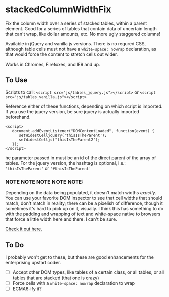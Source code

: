 # stackedColumnWidthFix
Fix the column width over a series of stacked tables, within a parent element. Good for a series of tables that contain data of uncertain length that can't wrap, like dollar amounts, etc. No more ugly staggered columns!

Available in jQuery and vanilla js versions. There is no requred CSS, although table cells must not have a `white-space: nowrap` declaration, as that would force the content to stretch cells out wider.

Works in Chromes, Firefoxes, and IE9 and up.

## To Use
Scripts to call:
`<script src="js/tables_jquery.js"></script>`
or
`<script src="js/tables_vanilla.js"></script>`

Reference either of these functions, depending on which script is imported. If you use the jquery version, be sure jquery is actually imported beforehand.
```
<script>
   document.addEventListener("DOMContentLoaded", function(event) { 
      setWidestCelljquery('thisIsTheParent');
      setWidestCelljs('thisIsTheParent2');
   });
</script>
```

he parameter passed in must be an id of the direct parent of the array of tables. For the jquery version, the hashtag is optional, i.e.: `'thisIsTheParent'` or `'#thisIsTheParent'`

### NOTE NOTE NOTE NOTE NOTE: ### 
Depending on the data being populated, it doesn't match widths *exactly*. You can use your favorite DOM inspector to see that cell widths that should match, don't match in reality; there can be a pixelish of difference, though it sometimes it's hard to pick up on it, visually. I think this has something to do with the padding and wrapping of text and white-space native to browsers that force a little width here and there. I can't be sure.

[Check it out here.](https://jdinitto.github.io/stackedColumnWidthFix)

## To Do
I probably won't get to these, but these are good enhancements for the enterprising upstart coder.
- [ ] Accept other DOM types, like tables of a certain class, or all tables, or all tables that are stacked (that one is crazy)
- [ ] Force cells with a `white-space: nowrap` declaration to wrap
- [ ] ECMA6-ify it?
